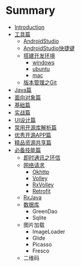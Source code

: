 # Summary

* [Introduction](README.md)
* [工具篇](chapter1.md)
    * [AndroidStudio](androidstudio.md)
    * [AndroidStudio快捷键](12、androidstudio快捷键.md)
    * [搭建开发环境](搭建开发环境.md)
        * [windows](windows.md)
        * [ubuntu](ubuntu.md)
        * [mac](mac.md)
    * [版本管理之Git](git.md)
* [Java篇](java篇.md)
* [面向对象篇](面向对象篇.md)
* [基础篇](基础篇.md)
* [实战篇](实战篇.md)
* [UI设计篇](ui设计篇.md)
* [常用开源库解析篇](常用开源库解析篇.md)
* [优秀开源APP篇](优秀开源app篇.md)
* [精品资源共享篇](精品资源共享篇.md)
* [必备技能篇](必备技能篇.md)
    * [即时通讯之环信](即时通讯之环信.md)
    * [网络请求](网络请求篇.md)
        * [Okhttp](okhttp.md)
        * [Volley](volley.md)
        * [RxVolley](rxvolley.md)
        * [Retrofit](retrofit.md)
    * [RxJava](rxjava.md)
    * [数据库](数据库.md)
        * GreenDao
        * Sqlite
    * 图片加载
        * ImageLoader
        * Glide
        * Picasso
        * Fresco
    * 二维码


